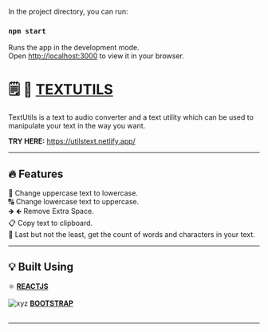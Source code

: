 
In the project directory, you can run:

### `npm start`

Runs the app in the development mode.\
Open [http://localhost:3000](http://localhost:3000) to view it in your browser.


#  🗒️ :speech_balloon: [TEXTUTILS](https://utilstext.netlify.app/)

TextUtils is a text to audio converter and a text utility which can be used to manipulate your text in the way you want.

**TRY HERE:** https://utilstext.netlify.app/

---

## :fire: Features
🔡 Change uppercase text to lowercase.<br>
🔠 Change lowercase text to uppercase.<br>
🡺 🡸 Remove Extra Space.<br>
📋 Copy text to clipboard.<br>
🧮 Last but not the least, get the count of words and characters in your text.<br>

---

## :bulb: Built Using

⚛️ [**REACTJS**](https://reactjs.org/)<br><br>
![xyz](/public/bootstrap.jpg)&nbsp;[**BOOTSTRAP**](https://getbootstrap.com/)<br><br>

---


